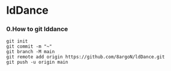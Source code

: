 # ldDance

### 0.How to git lddance 
```  
git init  
git commit -m "~"  
git branch -M main  
git remote add origin https://github.com/8argoN/ldDance.git  
git push -u origin main  
```
